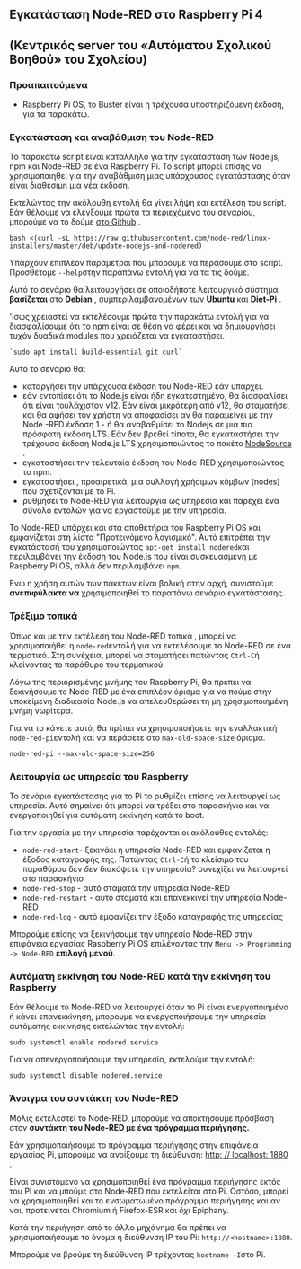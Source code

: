 ## Εγκατάσταση Node-RED στο Raspberry Pi 4 
## (Κεντρικός server του «Αυτόματου Σχολικού Βοηθού» του Σχολείου)
### Προαπαιτούμενα

- Raspberry Pi OS, το Buster είναι η τρέχουσα υποστηριζόμενη έκδοση, για τα παρακάτω.

### Εγκατάσταση και αναβάθμιση του Node-RED

Το παρακάτω script είναι κατάλληλο για την εγκατάσταση των Node.js, npm και Node-RED σε ένα Raspberry Pi. Το script μπορεί επίσης να χρησιμοποιηθεί για την αναβάθμιση μιας υπάρχουσας εγκατάστασης όταν είναι διαθέσιμη μια νέα έκδοση.

Εκτελώντας την ακόλουθη εντολή θα γίνει λήψη και εκτέλεση του script. Εάν θέλουμε να ελέγξουμε πρώτα τα περιεχόμενα του σεναρίου, μπορούμε να το δούμε [στο Github](https://raw.githubusercontent.com/node-red/linux-installers/master/deb/update-nodejs-and-nodered) .

```
bash <(curl -sL https://raw.githubusercontent.com/node-red/linux-installers/master/deb/update-nodejs-and-nodered)
```

Υπάρχουν επιπλέον παράμετροι που μπορούμε να περάσουμε στο script. Προσθέτομε `--help`στην παραπάνω εντολή για να τα τις δούμε.



Αυτό το σενάριο θα λειτουργήσει σε οποιοδήποτε λειτουργικό σύστημα **βασίζεται** στο **Debian** , συμπεριλαμβανομένων των **Ubuntu** και **Diet-Pi** .

'Ισως χρειαστεί να εκτελέσουμε πρώτα  την παρακάτω εντολή για να διασφαλίσουμε ότι το npm είναι σε θέση να φέρει και να δημιουργήσει τυχόν δυαδικά modules που χρειάζεται να εγκαταστήσει.
```
`sudo apt install build-essential git curl` 
```


Αυτό το σενάριο θα:

-   καταργήσει την υπάρχουσα έκδοση του Node-RED εάν υπάρχει.
-   εάν εντοπίσει ότι το Node.js είναι ήδη εγκατεστημένο, θα διασφαλίσει ότι είναι τουλάχιστον v12. Εάν είναι μικρότερη από v12, θα σταματήσει και θα αφήσει τον χρήστη να αποφασίσει αν θα παραμείνει με την Node -RED έκδοση 1 - ή θα αναβαθμίσει το Nodejs σε μια πιο πρόσφατη έκδοση LTS. Εάν δεν βρεθεί τίποτα, θα εγκαταστήσει την τρέχουσα έκδοση Node.js LTS χρησιμοποιώντας το πακέτο [NodeSource](https://github.com/nodesource/distributions/blob/master/README.md) .
-   εγκαταστήσει την τελευταία έκδοση του Node-RED χρησιμοποιώντας το npm.
-   εγκαταστήσει , προαιρετικά, μια συλλογή χρήσιμων κόμβων (nodes) που σχετίζονται με το Pi.
-   ρυθμήσει το Node-RED για λειτουργία ως υπηρεσία και παρέχει ένα σύνολο εντολών για να εργαστούμε με την υπηρεσία.


Το Node-RED υπάρχει και στα αποθετήρια  του Raspberry Pi OS και εμφανίζεται στη λίστα "Προτεινόμενο λογισμικό". Αυτό επιτρέπει την εγκατάστασή του χρησιμοποιώντας `apt-get install nodered`και περιλαμβάνει την έκδοση του Node.js που είναι συσκευασμένη με Raspberry Pi OS, αλλά _δεν_ περιλαμβάνει `npm`.

Ενώ η χρήση αυτών των πακέτων είναι βολική στην αρχή, συνιστούμε **ανεπιφύλακτα να** χρησιμοποιηθεί το παραπάνω σενάριο εγκατάστασης.

### Τρέξιμο τοπικά

Όπως και με την εκτέλεση του Node-RED τοπικά , μπορεί να χρησιμοποιήθεί η `node-red`εντολή για να εκτελέσουμε το Node-RED σε ένα τερματικό. Στη συνέχεια, μπορεί να σταματήσει πατώντας `Ctrl-C`ή κλείνοντας το παράθυρο του τερματικού.

Λόγω της περιορισμένης μνήμης του Raspberry Pi, θα πρέπει να ξεκινήσουμε το Node-RED με ένα επιπλέον όρισμα για να πούμε στην υποκείμενη διαδικασία Node.js να απελευθερώσει τη μη χρησιμοποιημένη μνήμη νωρίτερα.

Για να το κάνετε αυτό, θα πρέπει να χρησιμοποιήσετε την εναλλακτική `node-red-pi`εντολή και να περάσετε στο `max-old-space-size` όρισμα.

```
node-red-pi --max-old-space-size=256
```

### Λειτουργία  ως υπηρεσία του Raspberry

Το σενάριο εγκατάστασης για το Pi το ρυθμίζει επίσης να λειτουργεί ως υπηρεσία. Αυτό σημαίνει ότι μπορεί να τρέξει στο παρασκήνιο και να ενεργοποιηθεί για αυτόματη εκκίνηση κατά το boot.

Για την εργασία με την υπηρεσία παρέχονται οι ακόλουθες εντολές:

-   `node-red-start`\- ξεκινάει η υπηρεσία Node-RED και εμφανίζεται η έξοδος καταγραφής της. Πατώντας `Ctrl-C`ή το κλείσιμο του παραθύρου δεν _δεν_ διακόψετε την υπηρεσία? συνεχίζει να λειτουργεί στο παρασκήνιο
-   `node-red-stop` - αυτό σταματά την υπηρεσία Node-RED
-   `node-red-restart` - αυτό σταματά και επανεκκινεί την υπηρεσία Node-RED
-   `node-red-log` - αυτό εμφανίζει την έξοδο καταγραφής της υπηρεσίας

Μπορούμε επίσης να ξεκινήσουμε την υπηρεσία Node-RED στην επιφάνεια εργασίας Raspberry Pi OS επιλέγοντας την `Menu -> Programming -> Node-RED` **επιλογή μενού**.

### Αυτόματη εκκίνηση του Node-RED κατά την εκκίνηση του Raspberry

Εάν θέλουμε το Node-RED να λειτουργεί όταν το Pi είναι ενεργοποιημένο ή κάνει επανεκκίνηση, μπορουμε να ενεργοποιήσουμε την υπηρεσία αυτόματης εκκίνησης εκτελώντας την εντολή:

```
sudo systemctl enable nodered.service
```

Για να απενεργοποιήσουμε την υπηρεσία, εκτελούμε την εντολή:

```
sudo systemctl disable nodered.service
```

### Άνοιγμα του συντάκτη του Node-RED 

Μόλις εκτελεστεί το Node-RED, μπορούμε να αποκτήσουμε πρόσβαση στον  **συντάκτη του Node-RED  με ένα πρόγραμμα περιήγησης.**

Εάν χρησιμοποιήσουμε το πρόγραμμα περιήγησης στην επιφάνεια εργασίας Pi, μπορούμε να ανοίξουμε τη διεύθυνση: [http: // localhost: 1880](http://localhost:1880/) .

Είναι συνιστόμενο  να χρησιμοποιηθεί ένα πρόγραμμα περιήγησης εκτός του PI και να μπούμε στο Node-RED που εκτελείται στο Pi. Ωστόσο, μπορεί να χρησιμοποιηθεί και  το ενσωματωμένο πρόγραμμα περιήγησης και αν ναι, προτείνεται Chromium ή Firefox-ESR και _όχι_ Epiphany.

Κατά την περιήγηση από το άλλο μηχάνημα θα πρέπει να χρησιμοποιήσουμε το όνομα ή διεύθυνση IP του Pi: `http://<hostname>:1880`.

Μπορούμε να βρούμε τη διεύθυνση IP τρέχοντας `hostname -I`στο Pi.

